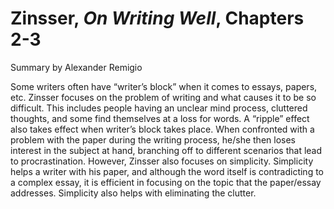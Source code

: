 # Zinsser, _On Writing Well_, Chapters 2-3

Summary by Alexander Remigio

Some writers often have “writer’s block” when it comes to essays, papers, etc.  Zinsser focuses on the problem of writing and what causes it to be so difficult.  This includes people having an unclear mind process, cluttered thoughts, and some find themselves at a loss for words.  A “ripple” effect also takes effect when writer’s block takes place.  When confronted with a problem with the paper during the writing process, he/she then loses interest in the subject at hand, branching off to different scenarios that lead to procrastination.  However, Zinsser also focuses on simplicity.  Simplicity helps a writer with his paper, and although the word itself is contradicting to a complex essay, it is efficient in focusing on the topic that the paper/essay addresses.  Simplicity also helps with eliminating the clutter.
